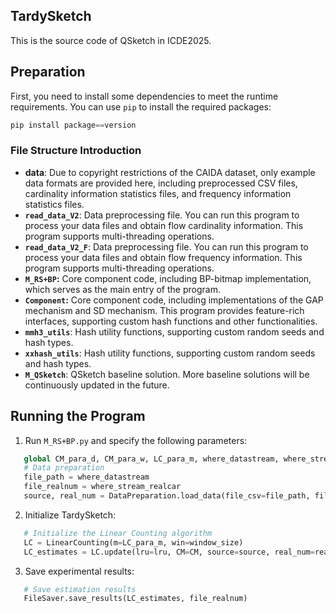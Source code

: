 ## TardySketch

This is the source code of QSketch in ICDE2025.  

## Preparation

First, you need to install some dependencies to meet the runtime requirements. You can use `pip` to install the required packages:  

```python
pip install package==version
```



### File Structure Introduction  
- **data**: Due to copyright restrictions of the CAIDA dataset, only example data formats are provided here, including preprocessed CSV files, cardinality information statistics files, and frequency information statistics files.  
- **`read_data_V2`**: Data preprocessing file. You can run this program to process your data files and obtain flow cardinality information. This program supports multi-threading operations.  
- **`read_data_V2_F`**: Data preprocessing file. You can run this program to process your data files and obtain flow frequency information. This program supports multi-threading operations.  
- **`M_RS+BP`:** Core component code, including BP-bitmap implementation, which serves as the main entry of the program.  
- **`Component`:** Core component code, including implementations of the GAP mechanism and SD mechanism. This program provides feature-rich interfaces, supporting custom hash functions and other functionalities.  
- **`mmh3_utils`**: Hash utility functions, supporting custom random seeds and hash types.  
- **`xxhash_utils`**: Hash utility functions, supporting custom random seeds and hash types.  
- **`M_QSketch`**: QSketch baseline solution. More baseline solutions will be continuously updated in the future.  

## Running the Program  
1. Run `M_RS+BP.py` and specify the following parameters:  
```python
   global CM_para_d, CM_para_w, LC_para_m, where_datastream, where_stream_realcar, window_size  
   # Data preparation  
   file_path = where_datastream  
   file_realnum = where_stream_realcar  
   source, real_num = DataPreparation.load_data(file_csv=file_path, file_real=file_realnum)  
```

2. Initialize TardySketch:

```python
   # Initialize the Linear Counting algorithm  
   LC = LinearCounting(m=LC_para_m, win=window_size)  
   LC_estimates = LC.update(lru=lru, CM=CM, source=source, real_num=real_num)  
```

3. Save experimental results:

```python
   # Save estimation results  
   FileSaver.save_results(LC_estimates, file_realnum)  
```
